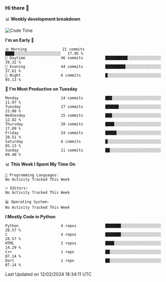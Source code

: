 ### Hi there 👋

📊 **Weekly development breakdown**
<!--START_SECTION:waka-->
![Code Time](http://img.shields.io/badge/Code%20Time-69%20hrs%2030%20mins-blue)

**I'm an Early 🐤** 

```text
🌞 Morning                21 commits          ████░░░░░░░░░░░░░░░░░░░░░   17.95 % 
🌆 Daytime                46 commits          ██████████░░░░░░░░░░░░░░░   39.32 % 
🌃 Evening                44 commits          █████████░░░░░░░░░░░░░░░░   37.61 % 
🌙 Night                  6 commits           █░░░░░░░░░░░░░░░░░░░░░░░░   05.13 % 
```
📅 **I'm Most Productive on Tuesday** 

```text
Monday                   14 commits          ███░░░░░░░░░░░░░░░░░░░░░░   11.97 % 
Tuesday                  27 commits          ██████░░░░░░░░░░░░░░░░░░░   23.08 % 
Wednesday                15 commits          ███░░░░░░░░░░░░░░░░░░░░░░   12.82 % 
Thursday                 20 commits          ████░░░░░░░░░░░░░░░░░░░░░   17.09 % 
Friday                   24 commits          █████░░░░░░░░░░░░░░░░░░░░   20.51 % 
Saturday                 6 commits           █░░░░░░░░░░░░░░░░░░░░░░░░   05.13 % 
Sunday                   11 commits          ██░░░░░░░░░░░░░░░░░░░░░░░   09.40 % 
```


📊 **This Week I Spent My Time On** 

```text
💬 Programming Languages: 
No Activity Tracked This Week

🔥 Editors: 
No Activity Tracked This Week

💻 Operating System: 
No Activity Tracked This Week
```

**I Mostly Code in Python** 

```text
Python                   4 repos             ███████░░░░░░░░░░░░░░░░░░   28.57 % 
C                        4 repos             ███████░░░░░░░░░░░░░░░░░░   28.57 % 
HTML                     2 repos             ████░░░░░░░░░░░░░░░░░░░░░   14.29 % 
C++                      1 repo              ██░░░░░░░░░░░░░░░░░░░░░░░   07.14 % 
Dart                     1 repo              ██░░░░░░░░░░░░░░░░░░░░░░░   07.14 % 
```




 Last Updated on 12/02/2024 18:34:11 UTC
<!--END_SECTION:waka-->
<!--
**R-enanVieira/R-enanVieira** is a ✨ _special_ ✨ repository because its `README.md` (this file) appears on your GitHub profile.

Here are some ideas to get you started:

- 🔭 I’m currently working on ...
- 🌱 I’m currently learning ...
- 👯 I’m looking to collaborate on ...
- 🤔 I’m looking for help with ...
- 💬 Ask me about ...
- 📫 How to reach me: ...
- 😄 Pronouns: ...
- ⚡ Fun fact: ...
-->
